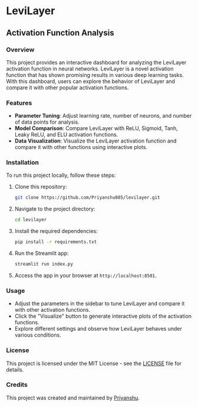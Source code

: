 # LeviLayer 
## Activation Function Analysis

<!-- ![LeviLayer Activation Function Analysis](https://your-image-url-here.com) -->

### Overview

This project provides an interactive dashboard for analyzing the LeviLayer activation function in neural networks. LeviLayer is a novel activation function that has shown promising results in various deep learning tasks. With this dashboard, users can explore the behavior of LeviLayer and compare it with other popular activation functions.

### Features

- **Parameter Tuning**: Adjust learning rate, number of neurons, and number of data points for analysis.
- **Model Comparison**: Compare LeviLayer with ReLU, Sigmoid, Tanh, Leaky ReLU, and ELU activation functions.
- **Data Visualization**: Visualize the LeviLayer activation function and compare it with other functions using interactive plots.

### Installation

To run this project locally, follow these steps:

1. Clone this repository:

   ```bash
   git clone https://github.com/Priyanshu085/levilayer.git
   ```

2. Navigate to the project directory:

   ```bash
   cd levilayer
   ```

3. Install the required dependencies:

   ```bash
   pip install -r requirements.txt
   ```

4. Run the Streamlit app:

   ```bash
   streamlit run index.py
   ```

5. Access the app in your browser at `http://localhost:8501`.

### Usage

- Adjust the parameters in the sidebar to tune LeviLayer and compare it with other activation functions.
- Click the "Visualize" button to generate interactive plots of the activation functions.
- Explore different settings and observe how LeviLayer behaves under various conditions.

### License

This project is licensed under the MIT License - see the [LICENSE](LICENSE) file for details.

### Credits

This project was created and maintained by [Priyanshu](https://github.com/Priyanshu085).